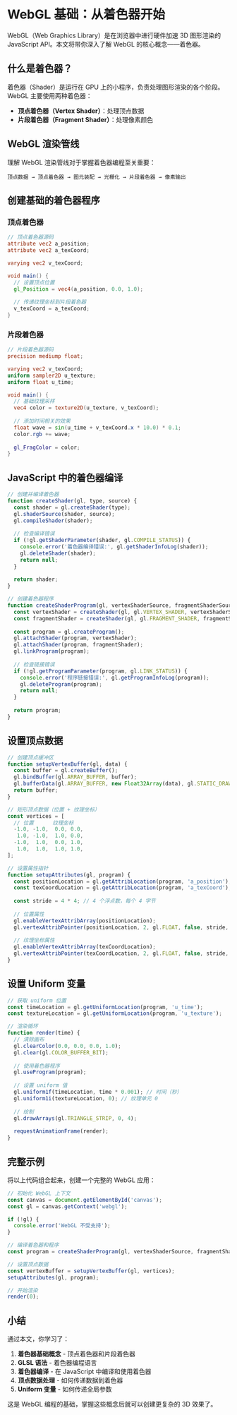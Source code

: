 # WebGL 基础：从着色器开始

WebGL（Web Graphics Library）是在浏览器中进行硬件加速 3D 图形渲染的 JavaScript API。本文将带你深入了解 WebGL 的核心概念——着色器。

## 什么是着色器？

着色器（Shader）是运行在 GPU 上的小程序，负责处理图形渲染的各个阶段。WebGL 主要使用两种着色器：

- **顶点着色器（Vertex Shader）**：处理顶点数据
- **片段着色器（Fragment Shader）**：处理像素颜色

## WebGL 渲染管线

理解 WebGL 渲染管线对于掌握着色器编程至关重要：

```
顶点数据 → 顶点着色器 → 图元装配 → 光栅化 → 片段着色器 → 像素输出
```

## 创建基础的着色器程序

### 顶点着色器

```glsl
// 顶点着色器源码
attribute vec2 a_position;
attribute vec2 a_texCoord;

varying vec2 v_texCoord;

void main() {
  // 设置顶点位置
  gl_Position = vec4(a_position, 0.0, 1.0);
  
  // 传递纹理坐标到片段着色器
  v_texCoord = a_texCoord;
}
```

### 片段着色器

```glsl
// 片段着色器源码
precision mediump float;

varying vec2 v_texCoord;
uniform sampler2D u_texture;
uniform float u_time;

void main() {
  // 基础纹理采样
  vec4 color = texture2D(u_texture, v_texCoord);
  
  // 添加时间相关的效果
  float wave = sin(u_time + v_texCoord.x * 10.0) * 0.1;
  color.rgb += wave;
  
  gl_FragColor = color;
}
```

## JavaScript 中的着色器编译

```javascript
// 创建并编译着色器
function createShader(gl, type, source) {
  const shader = gl.createShader(type);
  gl.shaderSource(shader, source);
  gl.compileShader(shader);
  
  // 检查编译错误
  if (!gl.getShaderParameter(shader, gl.COMPILE_STATUS)) {
    console.error('着色器编译错误:', gl.getShaderInfoLog(shader));
    gl.deleteShader(shader);
    return null;
  }
  
  return shader;
}

// 创建着色器程序
function createShaderProgram(gl, vertexShaderSource, fragmentShaderSource) {
  const vertexShader = createShader(gl, gl.VERTEX_SHADER, vertexShaderSource);
  const fragmentShader = createShader(gl, gl.FRAGMENT_SHADER, fragmentShaderSource);
  
  const program = gl.createProgram();
  gl.attachShader(program, vertexShader);
  gl.attachShader(program, fragmentShader);
  gl.linkProgram(program);
  
  // 检查链接错误
  if (!gl.getProgramParameter(program, gl.LINK_STATUS)) {
    console.error('程序链接错误:', gl.getProgramInfoLog(program));
    gl.deleteProgram(program);
    return null;
  }
  
  return program;
}
```

## 设置顶点数据

```javascript
// 创建顶点缓冲区
function setupVertexBuffer(gl, data) {
  const buffer = gl.createBuffer();
  gl.bindBuffer(gl.ARRAY_BUFFER, buffer);
  gl.bufferData(gl.ARRAY_BUFFER, new Float32Array(data), gl.STATIC_DRAW);
  return buffer;
}

// 矩形顶点数据（位置 + 纹理坐标）
const vertices = [
  // 位置      纹理坐标
  -1.0, -1.0,  0.0, 0.0,
   1.0, -1.0,  1.0, 0.0,
  -1.0,  1.0,  0.0, 1.0,
   1.0,  1.0,  1.0, 1.0,
];

// 设置属性指针
function setupAttributes(gl, program) {
  const positionLocation = gl.getAttribLocation(program, 'a_position');
  const texCoordLocation = gl.getAttribLocation(program, 'a_texCoord');
  
  const stride = 4 * 4; // 4 个浮点数，每个 4 字节
  
  // 位置属性
  gl.enableVertexAttribArray(positionLocation);
  gl.vertexAttribPointer(positionLocation, 2, gl.FLOAT, false, stride, 0);
  
  // 纹理坐标属性
  gl.enableVertexAttribArray(texCoordLocation);
  gl.vertexAttribPointer(texCoordLocation, 2, gl.FLOAT, false, stride, 2 * 4);
}
```

## 设置 Uniform 变量

```javascript
// 获取 uniform 位置
const timeLocation = gl.getUniformLocation(program, 'u_time');
const textureLocation = gl.getUniformLocation(program, 'u_texture');

// 渲染循环
function render(time) {
  // 清除画布
  gl.clearColor(0.0, 0.0, 0.0, 1.0);
  gl.clear(gl.COLOR_BUFFER_BIT);
  
  // 使用着色器程序
  gl.useProgram(program);
  
  // 设置 uniform 值
  gl.uniform1f(timeLocation, time * 0.001); // 时间（秒）
  gl.uniform1i(textureLocation, 0); // 纹理单元 0
  
  // 绘制
  gl.drawArrays(gl.TRIANGLE_STRIP, 0, 4);
  
  requestAnimationFrame(render);
}
```

## 完整示例

将以上代码组合起来，创建一个完整的 WebGL 应用：

```javascript
// 初始化 WebGL 上下文
const canvas = document.getElementById('canvas');
const gl = canvas.getContext('webgl');

if (!gl) {
  console.error('WebGL 不受支持');
}

// 编译着色器和程序
const program = createShaderProgram(gl, vertexShaderSource, fragmentShaderSource);

// 设置顶点数据
const vertexBuffer = setupVertexBuffer(gl, vertices);
setupAttributes(gl, program);

// 开始渲染
render(0);
```

## 小结

通过本文，你学习了：

1. **着色器基础概念** - 顶点着色器和片段着色器
2. **GLSL 语法** - 着色器编程语言
3. **着色器编译** - 在 JavaScript 中编译和使用着色器
4. **顶点数据处理** - 如何传递数据到着色器
5. **Uniform 变量** - 如何传递全局参数

这是 WebGL 编程的基础，掌握这些概念后就可以创建更复杂的 3D 效果了。
